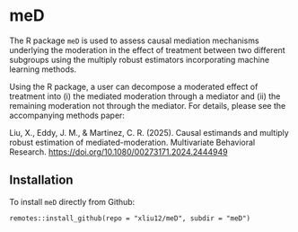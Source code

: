 # meD
The R package `meD` is used to assess causal mediation mechanisms underlying the moderation in the effect of treatment between two different subgroups using the multiply robust estimators incorporating machine learning methods.

Using the R package, a user can decompose a moderated effect of treatment into (i) the mediated moderation through a mediator and (ii) the remaining moderation not through the mediator. For details, please see the accompanying methods paper:

Liu, X., Eddy, J. M., & Martinez, C. R. (2025). Causal estimands and multiply robust estimation of mediated-moderation. Multivariate Behavioral Research. https://doi.org/10.1080/00273171.2024.2444949


## Installation

To install `meD` directly from Github:

```
remotes::install_github(repo = "xliu12/meD", subdir = "meD")
```


